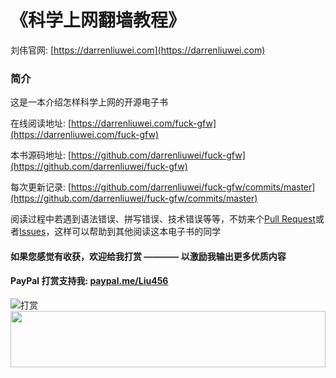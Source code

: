 # 《科学上网翻墙教程》
刘伟官网: [https://darrenliuwei.com](https://darrenliuwei.com)
### 简介
这是一本介绍怎样科学上网的开源电子书

在线阅读地址: [https://darrenliuwei.com/fuck-gfw](https://darrenliuwei.com/fuck-gfw)

本书源码地址: [https://github.com/darrenliuwei/fuck-gfw](https://github.com/darrenliuwei/fuck-gfw)

每次更新记录: [https://github.com/darrenliuwei/fuck-gfw/commits/master](https://github.com/darrenliuwei/fuck-gfw/commits/master)

阅读过程中若遇到语法错误、拼写错误、技术错误等等，不妨来个[Pull Request](https://github.com/darrenliuwei/fuck-gfw)或者[Issues](https://github.com/darrenliuwei/fuck-gfw/issues)，这样可以帮助到其他阅读这本电子书的同学

#### 如果您感觉有收获，欢迎给我打赏 ———— 以激励我输出更多优质内容
#### PayPal 打赏支持我: [paypal.me/Liu456](https://paypal.me/Liu456)
![打赏](https://i.imgur.com/quzuqoX.png)
<a href="https://www.vultr.com/?ref=7295225"><img src="https://www.vultr.com/media/banner_1.png" width="100%" height="90"></a>